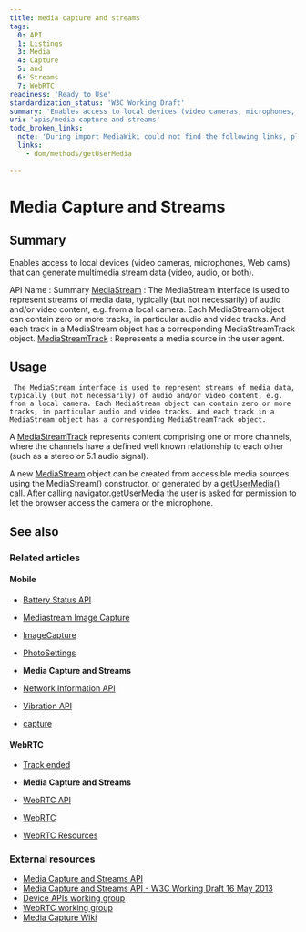 ```yaml
---
title: media capture and streams
tags:
  0: API
  1: Listings
  3: Media
  4: Capture
  5: and
  6: Streams
  7: WebRTC
readiness: 'Ready to Use'
standardization_status: 'W3C Working Draft'
summary: 'Enables access to local devices (video cameras, microphones, Web cams) that can generate multimedia stream data (video, audio, or both).'
uri: 'apis/media capture and streams'
todo_broken_links:
  note: 'During import MediaWiki could not find the following links, please fix and adjust this list.'
  links:
    - dom/methods/getUserMedia

---
```

# Media Capture and Streams

## Summary

Enables access to local devices (video cameras, microphones, Web cams) that can generate multimedia stream data (video, audio, or both).

API Name
:   Summary
[MediaStream](/apis/media_capture_and_streams/MediaStream)
:   The MediaStream interface is used to represent streams of media data, typically (but not necessarily) of audio and/or video content, e.g. from a local camera. Each MediaStream object can contain zero or more tracks, in particular audio and video tracks. And each track in a MediaStream object has a corresponding MediaStreamTrack object.
[MediaStreamTrack](/apis/media_capture_and_streams/MediaStreamTrack)
:   Represents a media source in the user agent.

## Usage

     The MediaStream interface is used to represent streams of media data, typically (but not necessarily) of audio and/or video content, e.g. from a local camera. Each MediaStream object can contain zero or more tracks, in particular audio and video tracks. And each track in a MediaStream object has a corresponding MediaStreamTrack object.

A [MediaStreamTrack](/apis/media_capture_and_streams/MediaStreamTrack) represents content comprising one or more channels, where the channels have a defined well known relationship to each other (such as a stereo or 5.1 audio signal).

A new [MediaStream](/apis/media_capture_and_streams/MediaStream) object can be created from accessible media sources using the MediaStream() constructor, or generated by a [getUserMedia()](/w/index.php?title=dom/methods/getUserMedia&action=edit&redlink=1) call. After calling navigator.getUserMedia the user is asked for permission to let the browser access the camera or the microphone.

## See also

### Related articles

#### Mobile

-   [Battery Status API](/apis/battery_status)

-   [Mediastream Image Capture](/apis/image_capture)

-   [ImageCapture](/apis/image_capture/ImageCapture)

-   [PhotoSettings](/apis/image_capture/PhotoSettings)

-   **Media Capture and Streams**

-   [Network Information API](/apis/network_information)

-   [Vibration API](/apis/vibration)

-   [capture](/html/attributes/capture)

#### WebRTC

-   [Track ended](/apis/MediaStream/ended)

-   **Media Capture and Streams**

-   [WebRTC API](/apis/webrtc)

-   [WebRTC](/concepts/Internet_and_Web/webrtc)

-   [WebRTC Resources](/tutorials/webrtc_resources)

### External resources

-   [Media Capture and Streams API](http://www.w3.org/TR/mediacapture-streams/)
-   [Media Capture and Streams API - W3C Working Draft 16 May 2013](http://www.w3.org/TR/2013/WD-mediacapture-streams-20130516/)
-   [Device APIs working group](http://www.w3.org/2009/dap/)
-   [WebRTC working group](http://www.w3.org/2011/04/webrtc/)
-   [Media Capture Wiki](http://www.w3.org/wiki/Media_Capture)

